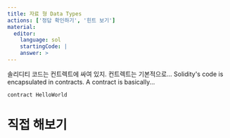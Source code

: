```yaml
---
title: 자료 형 Data Types
actions: ['정답 확인하기', '힌트 보기']
material:
  editor:
    language: sol
    startingCode: |
    answer: >
---
```


솔리디티 코드는 컨트렉트에 싸여 있지. 컨트렉트는 기본적으로... Solidity's code is encapsulated in contracts. A contract is basically...

```
contract HelloWorld

```

# 직접 해보기
